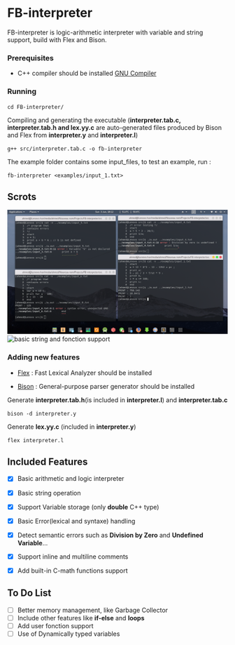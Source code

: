 # FB-interpreter

FB-interpreter is logic-arithmetic interpreter with variable and string support, build with Flex and Bison.

### Prerequisites

* C++ compiler should be installed [GNU Compiler](https://gcc.gnu.org/install/)

### Running

```shell
cd FB-interpreter/

```

Compiling and generating the executable (**interpreter.tab.c, interpreter.tab.h and lex.yy.c** are auto-generated files produced by Bison and Flex from **interpreter.y** and **interpreter.l**)

```shell
g++ src/interpreter.tab.c -o fb-interpreter

```

The example folder contains some input_files, to test an example, run :

```shell
fb-interpreter <examples/input_1.txt>

```

Scrots
------

![Testing](scrots/tests.png?raw=true "Testing")
![basic string and fonction support](scrots/basic_fct_str?raw=true "basic string and fonction support")
### Adding new features

* [Flex](https://www.gnu.org/software/flex/) : Fast Lexical Analyzer should be installed

* [Bison](https://www.gnu.org/software/bison/) : General-purpose parser generator should be installed

Generate **interpreter.tab.h**(is included in **interpreter.l**) and **interpreter.tab.c**

```shell
bison -d interpreter.y

```

Generate **lex.yy.c** (included in **interpreter.y**)

```shell
flex interpreter.l

```



## Included Features

- [x] Basic arithmetic and logic interpreter
- [x] Basic string operation
- [x] Support Variable storage (only **double** C++ type)
- [x] Basic Error(lexical and syntaxe) handling
- [x] Detect semantic errors such as **Division by Zero** and **Undefined Variable**...
- [x] Support inline and multiline comments
- [x] Add built-in C-math functions support


## To Do List 

- [ ] Better memory management, like Garbage Collector
- [ ] Include other features like **if-else** and **loops**
- [ ] Add user fonction support
- [ ] Use of Dynamically typed variables
